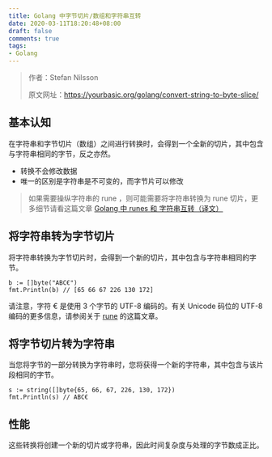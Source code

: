 ```yaml
---
title: Golang 中字节切片/数组和字符串互转
date: 2020-03-11T18:20:48+08:00
draft: false
comments: true
tags: 
- Golang
---
```


> 作者：Stefan Nilsson
> 
> 原文网址：https://yourbasic.org/golang/convert-string-to-byte-slice/

## 基本认知
在字符串和字节切片（数组）之间进行转换时，会得到一个全新的切片，其中包含与字符串相同的字节，反之亦然。
- 转换不会修改数据
- 唯一的区别是字符串是不可变的，而字节片可以修改

> 如果需要操纵字符串的 rune ，则可能需要将字符串转换为 rune 切片，更多细节请看这篇文章 [Golang 中 runes 和 字符串互转（译文）](https://xiayuguo.com/post/2020/03/convert-string-to-rune-slice/)

## 将字符串转为字节切片
将字符串转换为字节切片时，会得到一个新的切片，其中包含与字符串相同的字节。
```
b := []byte("ABC€")
fmt.Println(b) // [65 66 67 226 130 172]
```
请注意，字符 € 是使用 3 个字节的 UTF-8 编码的。有关 Unicode 码位的 UTF-8 编码的更多信息，请参阅关于 [rune](https://xiayuguo.com/post/2020/03/rune/ "rune") 的这篇文章。

## 将字节切片转为字符串
当您将字节的一部分转换为字符串时，您将获得一个新的字符串，其中包含与该片段相同的字节。
```
s := string([]byte{65, 66, 67, 226, 130, 172})
fmt.Println(s) // ABC€
```

## 性能
这些转换将创建一个新的切片或字符串，因此时间复杂度与处理的字节数成正比。





